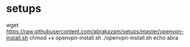 # setups
wget https://raw.githubusercontent.com/abrakazam/setups/master/openvpn-install.sh
chmod +x openvpn-install.sh
./openvpn-install.sh
echo abra